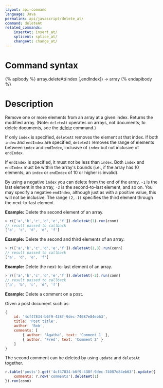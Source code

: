 ```yaml
---
layout: api-command
language: Java
permalink: api/javascript/delete_at/
command: deleteAt
related_commands:
    insertAt: insert_at/
    spliceAt: splice_at/
    changeAt: change_at/
---
```


# Command syntax #

{% apibody %}
array.deleteAt(index [,endIndex]) &rarr; array
{% endapibody %}

# Description #

Remove one or more elements from an array at a given index. Returns the modified array. (Note: `deleteAt` operates on arrays, not documents; to delete documents, see the [delete](/api/javascript/delete) command.)

If only `index` is specified, `deleteAt` removes the element at that index. If both `index` and `endIndex` are specified, `deleteAt` removes the range of elements between `index` and `endIndex`, inclusive of `index` but not inclusive of `endIndex`.

If `endIndex` is specified, it must not be less than `index`. Both `index` and `endIndex` must be within the array's bounds (i.e., if the array has 10 elements, an `index` or `endIndex` of 10 or higher is invalid).

By using a negative `index` you can delete from the end of the array. `-1` is the last element in the array, `-2` is the second-to-last element, and so on. You may specify a negative `endIndex`, although just as with a positive value, this will not be inclusive. The range `(2,-1)` specifies the third element through the next-to-last element.

__Example:__ Delete the second element of an array.

```js
> r(['a','b','c','d','e','f']).deleteAt(1).run(conn)
// result passed to callback
['a', 'c', 'd', 'e', 'f']
```

__Example:__ Delete the second and third elements of an array.

```js
> r(['a','b','c','d','e','f']).deleteAt(1,3).run(conn)
// result passed to callback
['a', 'd', 'e', 'f']
```

__Example:__ Delete the next-to-last element of an array.

```js
> r(['a','b','c','d','e','f']).deleteAt(-2).run(conn)
// result passed to callback
['a', 'b', 'c', 'd', 'f']
```

__Example:__ Delete a comment on a post.

Given a post document such as:

```js
{
    id: '4cf47834-b6f9-438f-9dec-74087e84eb63',
    title: 'Post title',
    author: 'Bob',
    comments: [
        { author: 'Agatha', text: 'Comment 1' },
        { author: 'Fred', text: 'Comment 2' }
    ]
}
```

The second comment can be deleted by using `update` and `deleteAt` together.

```js
r.table('posts').get('4cf47834-b6f9-438f-9dec-74087e84eb63').update({
    comments: r.row('comments').deleteAt(1)
}).run(conn)
```
